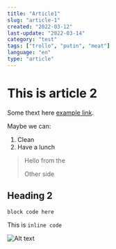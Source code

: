 ```yaml
---
title: "Article1"
slug: "article-1"
created: "2022-03-12"
last-update: "2022-03-14"
category: "test"
tags: ["trollo", "putin", "meat"]
language: "en"
type: "article"
---
```


# This is article 2

Some thext here [example link](http://example.com/).

Maybe we can:
1. Clean
2. Have a lunch

> Hello from the 
>
> Other side

## Heading 2

```
block code here
```

This is `inline code` 

![Alt text](./images/TFSA-RRSP.PNG)
